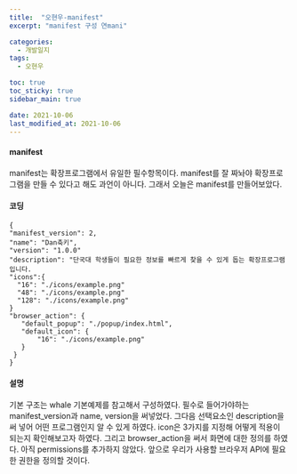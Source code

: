 ```yaml
---
title:  "오현우-manifest"
excerpt: "manifest 구성 연mani"

categories:
  - 개발일지
tags:
  - 오현우

toc: true
toc_sticky: true
sidebar_main: true

date: 2021-10-06
last_modified_at: 2021-10-06
---
```


#### manifest
manifest는 확장프로그램에서 유일한 필수항목이다.
manifest를 잘 짜놔야 확장프로그램을 만들 수 있다고 해도 과언이 아니다.
그래서 오늘은 manifest를 만들어보았다.

#### 코딩
```
{
"manifest_version": 2,
"name": "Dan축키",
"version": "1.0.0"
"description": "단국대 학생들이 필요한 정보를 빠르게 찾을 수 있게 돕는 확장프로그램입니다.
"icons":{
  "16": "./icons/example.png"
  "48": "./icons/example.png"
  "128": "./icons/example.png"
}
"browser_action": {
   "default_popup": "./popup/index.html",
   "default_icon": {
       "16": "./icons/example.png"
   }
 }
}
```

#### 설명
기본 구조는 whale 기본예제를 참고해서 구성하였다.
필수로 들어가야하는 manifest_version과 name, version을 써넣었다.
그다음 선택요소인 description을 써 넣어 어떤 프로그램인지 알 수 있게 하였다.
icon은 3가지를 지정해 어떻게 적용이 되는지 확인해보고자 하였다.
그리고 browser_action을 써서 화면에 대한 정의를 하였다.
아직 permissions를 추가하지 않았다.
앞으로 우리가 사용할 브라우저 API에 필요한 권한을 정의할 것이다.
